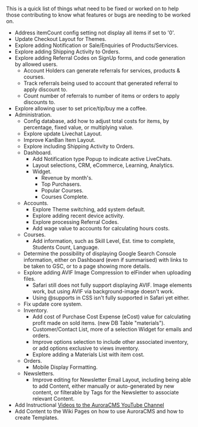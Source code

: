 This is a quick list of things what need to be fixed or worked on to help those contributing to know what features or bugs are needing to be worked on.

- Address itemCount config setting not display all items if set to '0'.
- Update Checkout Layout for Themes.
- Explore adding Notification or Sale/Enquiries of Products/Services.
- Explore adding Shipping Activity to Orders.
- Explore adding Referral Codes on SignUp forms, and code generation by allowed users.
  - Account Holders can generate referrals for services, products & courses.
  - Track referrals being used to account that generated referral to apply discount to.
  - Count number of referrals to number of items or orders to apply discounts to.
- Explore allowing user to set price/tip/buy me a coffee.
- Administration.
  - Config database, add how to adjust total costs for items, by percentage, fixed value, or multiplying value.
  - Explore update Livechat Layout.
  - Improve KanBan Item Layout.
  - Explore including Shipping Activity to Orders.
  - Dashboard.
    - Add Notification type Popup to indicate active LiveChats.
    - Layout selections, CRM, eCommerce, Learning, Analytics.
    - Widget.
      - Revenue by month's.
      - Top Purchasers.
      - Popular Courses.
      - Courses Complete.
  - Accounts.
    - Explore Theme switching, add system default.
    - Explore adding recent device activity.
    - Explore processing Referral Codes.
    - Add wage value to accounts for calculating hours costs.
  - Courses.
    - Add information, such as Skill Level, Est. time to complete, Students Count, Language.
  - Determine the possibility of displaying Google Search Console information, either on Dashboard (even if summarised) with links to be taken to GSC, or to a page showing more details.
  - Explore adding AVIF Image Compression to elFinder when uploading files.
    - Safari still does not fully support displaying AVIF. Image elements work, but using AVIF via background-image doesn't work.
    - Using @supports in CSS isn't fully supported in Safari yet either.
  - Fix update core system.
  - Inventory.
    - Add cost of Purchase Cost Expense (eCost) value for calculating profit made on sold items. (new DB Table "materials").
    - Customer/Contact List, more of a selection Widget for emails and orders.
    - Improve options selection to include other associated inventory, or add options exclusive to views inventory.
    - Explore adding a Materials List with item cost.
  - Orders.
    - Mobile Display Formatting.
  - Newsletters.
    - Improve editing for Newsletter Email Layout, including being able to add Content, either manually or auto-generated by new content, or filterable by Tags for the Newsletter to associate relevant Content.
- Add Instructional [Videos to the AuroraCMS YouTube Channel](https://www.youtube.com/channel/UC9vFbrBKmnSgf8TNUBvDX2Q)
- Add Content to the Wiki Pages on how to use AuroraCMS and how to create Templates.
